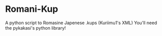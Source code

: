 # Romani-Kup
A python script to Romasine Japenese .kups (Kuriimu1's XML)
You'll need the pykakasi's python library!
